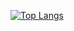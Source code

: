 [![Top Langs](https://github-readme-stats.vercel.app/api/top-langs/?username=allengueco&hide=jupyter%20notebook&theme=ayu-mirage&layout=compact)](https://github.com/anuraghazra/github-readme-stats)
